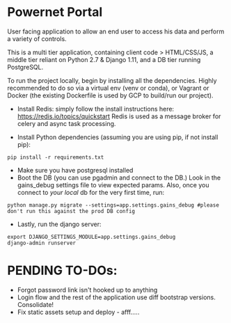 # Powernet Portal

User facing application to allow an end user to access his data and perform a variety of controls.

This is a multi tier application, containing client code > HTML/CSS/JS, a middle tier reliant on Python 2.7 & Django 1.11, and a DB tier running PostgreSQL.

To run the project locally, begin by installing all the dependencies. 
Highly recommended to do so via a virtual env (venv or conda), or Vagrant or Docker (the existing Dockerfile is used by GCP to build/run our project).

- Install Redis: simply follow the install instructions here: https://redis.io/topics/quickstart
Redis is used as a message broker for celery and async task processing.

- Install Python dependencies (assuming you are using pip, if not install pip):
```
pip install -r requirements.txt
```

- Make sure you have postgresql installed
- Boot the DB (you can use pgadmin and connect to the DB.) Look in the gains_debug settings file to view expected params. 
Also, once you connect to *your local* db for the very first time, run:
```
python manage.py migrate --settings=app.settings.gains_debug #please don't run this against the prod DB config
```

- Lastly, run the django server:
```
export DJANGO_SETTINGS_MODULE=app.settings.gains_debug
django-admin runserver
```

# PENDING TO-DOs:
- Forgot password link isn't hooked up to anything
- Login flow and the rest of the application use diff bootstrap versions. Consolidate!
- Fix static assets setup and deploy - afff.....



